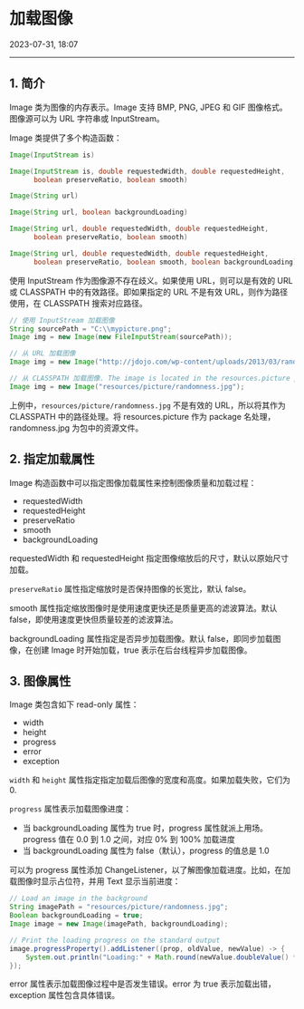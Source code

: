 # 加载图像

2023-07-31, 18:07
****
## 1. 简介

Image 类为图像的内存表示。Image 支持 BMP, PNG, JPEG 和 GIF 图像格式。图像源可以为 URL 字符串或 InputStream。

Image 类提供了多个构造函数：

```java
Image(InputStream is)

Image(InputStream is, double requestedWidth, double requestedHeight, 
      boolean preserveRatio, boolean smooth)

Image(String url)

Image(String url, boolean backgroundLoading)

Image(String url, double requestedWidth, double requestedHeight, 
      boolean preserveRatio, boolean smooth)

Image(String url, double requestedWidth, double requestedHeight, 
      boolean preserveRatio, boolean smooth, boolean backgroundLoading)
```

使用 InputStream 作为图像源不存在歧义。如果使用 URL，则可以是有效的 URL 或 CLASSPATH 中的有效路径。即如果指定的 URL 不是有效 URL，则作为路径使用，在 CLASSPATH 搜索对应路径。

```java
// 使用 InputStream 加载图像
String sourcePath = "C:\\mypicture.png";
Image img = new Image(new FileInputStream(sourcePath));

// 从 URL 加载图像
Image img = new Image("http://jdojo.com/wp-content/uploads/2013/03/randomness.jpg");

// 从 CLASSPATH 加载图像. The image is located in the resources.picture package
Image img = new Image("resources/picture/randomness.jpg");
```

上例中，`resources/picture/randomness.jpg` 不是有效的 URL，所以将其作为 CLASSPATH 中的路径处理。将 resources.picture 作为 package 名处理，randomness.jpg 为包中的资源文件。

## 2. 指定加载属性

Image 构造函数中可以指定图像加载属性来控制图像质量和加载过程：

- requestedWidth
- requestedHeight
- preserveRatio
- smooth
- backgroundLoading

requestedWidth 和 requestedHeight 指定图像缩放后的尺寸，默认以原始尺寸加载。

`preserveRatio` 属性指定缩放时是否保持图像的长宽比，默认 false。

smooth 属性指定缩放图像时是使用速度更快还是质量更高的滤波算法。默认 false，即使用速度更快但质量较差的滤波算法。

backgroundLoading 属性指定是否异步加载图像。默认 false，即同步加载图像，在创建 Image 时开始加载，true 表示在后台线程异步加载图像。

## 3. 图像属性

Image 类包含如下 read-only 属性：

- width
- height
- progress
- error
- exception

`width` 和 `height` 属性指定指定加载后图像的宽度和高度。如果加载失败，它们为 0.

`progress` 属性表示加载图像进度：

- 当 backgroundLoading 属性为 true 时，progress 属性就派上用场。progress 值在  0.0 到 1.0 之间，对应 0% 到 100% 加载进度
- 当 backgroundLoading 属性为 false（默认），progress 的值总是 1.0

可以为 progress 属性添加 ChangeListener，以了解图像加载进度。比如，在加载图像时显示占位符，并用 Text 显示当前进度：

```java
// Load an image in the background
String imagePath = "resources/picture/randomness.jpg";
Boolean backgroundLoading = true;
Image image = new Image(imagePath, backgroundLoading);

// Print the loading progress on the standard output
image.progressProperty().addListener((prop, oldValue, newValue) -> {
    System.out.println("Loading:" + Math.round(newValue.doubleValue() * 100.0) + "%");
});
```

error 属性表示加载图像过程中是否发生错误。error 为 true 表示加载出错，exception 属性包含具体错误。
